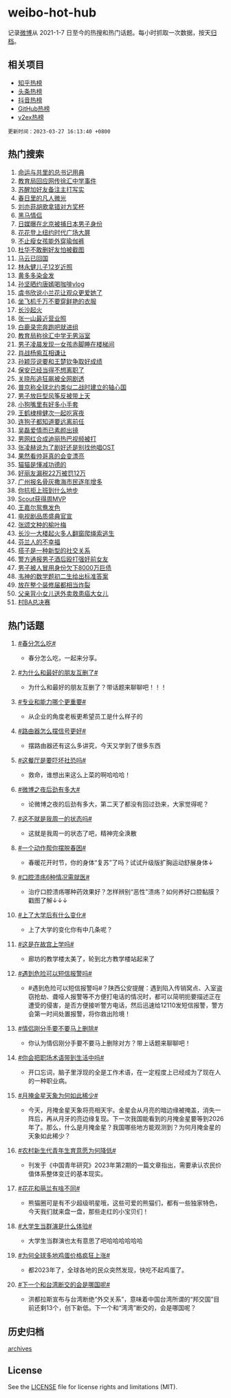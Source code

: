 # weibo-hot-hub

记录[微博](https://www.weibo.com)从 2021-1-7 日至今的热搜和热门话题。每小时抓取一次数据，按天[归档](archives)。

## 相关项目

- [知乎热榜](https://github.com/lonnyzhang423/zhihu-hot-hub)
- [头条热榜](https://github.com/lonnyzhang423/toutiao-hot-hub)
- [抖音热榜](https://github.com/lonnyzhang423/douyin-hot-hub)
- [GitHub热榜](https://github.com/lonnyzhang423/github-hot-hub)
- [v2ex热榜](https://github.com/lonnyzhang423/v2ex-hot-hub)


`更新时间：2023-03-27 16:13:40 +0800`

## 热门搜索

1. [命运与共里的总书记用典](https://m.weibo.cn/search?containerid=100103type%3D1%26t%3D10%26q%3D%23%E5%91%BD%E8%BF%90%E4%B8%8E%E5%85%B1%E9%87%8C%E7%9A%84%E6%80%BB%E4%B9%A6%E8%AE%B0%E7%94%A8%E5%85%B8%23&stream_entry_id=51&isnewpage=1&extparam=seat%3D1%26dgr%3D0%26c_type%3D51%26stream_entry_id%3D51%26cate%3D10103%26pos%3D0%26filter_type%3Drealtimehot%26display_time%3D1679904819%26pre_seqid%3D1679904819540913077141&luicode=10000011&lfid=106003type%253D25%2526t%253D3%2526disable_hot%253D1%2526filter_type%253Drealtimehot)
1. [教育局回应网传徐汇中学事件](https://m.weibo.cn/search?containerid=100103type%3D1%26t%3D10%26q%3D%23%E6%95%99%E8%82%B2%E5%B1%80%E5%9B%9E%E5%BA%94%E7%BD%91%E4%BC%A0%E5%BE%90%E6%B1%87%E4%B8%AD%E5%AD%A6%E4%BA%8B%E4%BB%B6%23&stream_entry_id=31&isnewpage=1&extparam=seat%3D1%26flag%3D1%26c_type%3D31%26dgr%3D0%26cate%3D5001%26q%3D%2523%25E6%2595%2599%25E8%2582%25B2%25E5%25B1%2580%25E5%259B%259E%25E5%25BA%2594%25E7%25BD%2591%25E4%25BC%25A0%25E5%25BE%2590%25E6%25B1%2587%25E4%25B8%25AD%25E5%25AD%25A6%25E4%25BA%258B%25E4%25BB%25B6%2523%26filter_type%3Drealtimehot%26realpos%3D1%26pos%3D0%26stream_entry_id%3D31%26band_rank%3D1%26lcate%3D5001%26display_time%3D1679904819%26pre_seqid%3D1679904819540913077141&luicode=10000011&lfid=106003type%253D25%2526t%253D3%2526disable_hot%253D1%2526filter_type%253Drealtimehot)
1. [苏醒加好友备注主打写实](https://m.weibo.cn/search?containerid=100103type%3D1%26t%3D10%26q%3D%23%E8%8B%8F%E9%86%92%E5%8A%A0%E5%A5%BD%E5%8F%8B%E5%A4%87%E6%B3%A8%E4%B8%BB%E6%89%93%E5%86%99%E5%AE%9E%23&stream_entry_id=31&isnewpage=1&extparam=seat%3D1%26flag%3D0%26c_type%3D31%26dgr%3D0%26cate%3D5001%26q%3D%2523%25E8%258B%258F%25E9%2586%2592%25E5%258A%25A0%25E5%25A5%25BD%25E5%258F%258B%25E5%25A4%2587%25E6%25B3%25A8%25E4%25B8%25BB%25E6%2589%2593%25E5%2586%2599%25E5%25AE%259E%2523%26filter_type%3Drealtimehot%26realpos%3D2%26pos%3D1%26stream_entry_id%3D31%26band_rank%3D2%26lcate%3D5001%26display_time%3D1679904819%26pre_seqid%3D1679904819540913077141&luicode=10000011&lfid=106003type%253D25%2526t%253D3%2526disable_hot%253D1%2526filter_type%253Drealtimehot)
1. [春日里的凡人微光](https://m.weibo.cn/search?containerid=100103type%3D1%26t%3D10%26q%3D%23%E6%98%A5%E6%97%A5%E9%87%8C%E7%9A%84%E5%87%A1%E4%BA%BA%E5%BE%AE%E5%85%89%23&stream_entry_id=31&isnewpage=1&extparam=seat%3D1%26flag%3D0%26c_type%3D31%26dgr%3D0%26cate%3D5001%26q%3D%2523%25E6%2598%25A5%25E6%2597%25A5%25E9%2587%258C%25E7%259A%2584%25E5%2587%25A1%25E4%25BA%25BA%25E5%25BE%25AE%25E5%2585%2589%2523%26filter_type%3Drealtimehot%26realpos%3D3%26pos%3D2%26stream_entry_id%3D31%26band_rank%3D3%26lcate%3D5001%26display_time%3D1679904819%26pre_seqid%3D1679904819540913077141&luicode=10000011&lfid=106003type%253D25%2526t%253D3%2526disable_hot%253D1%2526filter_type%253Drealtimehot)
1. [刘亦菲胡歌拿错对方奖杯](https://m.weibo.cn/search?containerid=100103type%3D1%26t%3D10%26q%3D%23%E5%88%98%E4%BA%A6%E8%8F%B2%E8%83%A1%E6%AD%8C%E6%8B%BF%E9%94%99%E5%AF%B9%E6%96%B9%E5%A5%96%E6%9D%AF%23&stream_entry_id=31&isnewpage=1&extparam=seat%3D1%26flag%3D2%26c_type%3D31%26dgr%3D0%26cate%3D5001%26q%3D%2523%25E5%2588%2598%25E4%25BA%25A6%25E8%258F%25B2%25E8%2583%25A1%25E6%25AD%258C%25E6%258B%25BF%25E9%2594%2599%25E5%25AF%25B9%25E6%2596%25B9%25E5%25A5%2596%25E6%259D%25AF%2523%26filter_type%3Drealtimehot%26realpos%3D4%26pos%3D3%26stream_entry_id%3D31%26band_rank%3D4%26lcate%3D5001%26display_time%3D1679904819%26pre_seqid%3D1679904819540913077141&luicode=10000011&lfid=106003type%253D25%2526t%253D3%2526disable_hot%253D1%2526filter_type%253Drealtimehot)
1. [黑马情侣](https://m.weibo.cn/search?containerid=100103type%3D1%26t%3D10%26q%3D%E9%BB%91%E9%A9%AC%E6%83%85%E4%BE%A3&stream_entry_id=31&isnewpage=1&extparam=seat%3D1%26flag%3D1%26c_type%3D31%26dgr%3D0%26cate%3D5001%26q%3D%25E9%25BB%2591%25E9%25A9%25AC%25E6%2583%2585%25E4%25BE%25A3%26filter_type%3Drealtimehot%26realpos%3D5%26pos%3D4%26stream_entry_id%3D31%26band_rank%3D5%26lcate%3D5001%26display_time%3D1679904819%26pre_seqid%3D1679904819540913077141&luicode=10000011&lfid=106003type%253D25%2526t%253D3%2526disable_hot%253D1%2526filter_type%253Drealtimehot)
1. [日媒曝在北京被捕日本男子身份](https://m.weibo.cn/search?containerid=100103type%3D1%26t%3D10%26q%3D%23%E6%97%A5%E5%AA%92%E6%9B%9D%E5%9C%A8%E5%8C%97%E4%BA%AC%E8%A2%AB%E6%8D%95%E6%97%A5%E6%9C%AC%E7%94%B7%E5%AD%90%E8%BA%AB%E4%BB%BD%23&stream_entry_id=31&isnewpage=1&extparam=seat%3D1%26flag%3D2%26c_type%3D31%26dgr%3D0%26cate%3D5001%26q%3D%2523%25E6%2597%25A5%25E5%25AA%2592%25E6%259B%259D%25E5%259C%25A8%25E5%258C%2597%25E4%25BA%25AC%25E8%25A2%25AB%25E6%258D%2595%25E6%2597%25A5%25E6%259C%25AC%25E7%2594%25B7%25E5%25AD%2590%25E8%25BA%25AB%25E4%25BB%25BD%2523%26filter_type%3Drealtimehot%26realpos%3D6%26pos%3D5%26stream_entry_id%3D31%26band_rank%3D6%26lcate%3D5001%26display_time%3D1679904819%26pre_seqid%3D1679904819540913077141&luicode=10000011&lfid=106003type%253D25%2526t%253D3%2526disable_hot%253D1%2526filter_type%253Drealtimehot)
1. [花花登上纽约时代广场大屏](https://m.weibo.cn/search?containerid=100103type%3D1%26t%3D10%26q%3D%23%E8%8A%B1%E8%8A%B1%E7%99%BB%E4%B8%8A%E7%BA%BD%E7%BA%A6%E6%97%B6%E4%BB%A3%E5%B9%BF%E5%9C%BA%E5%A4%A7%E5%B1%8F%23&stream_entry_id=31&isnewpage=1&extparam=seat%3D1%26flag%3D1%26c_type%3D31%26dgr%3D0%26cate%3D5001%26q%3D%2523%25E8%258A%25B1%25E8%258A%25B1%25E7%2599%25BB%25E4%25B8%258A%25E7%25BA%25BD%25E7%25BA%25A6%25E6%2597%25B6%25E4%25BB%25A3%25E5%25B9%25BF%25E5%259C%25BA%25E5%25A4%25A7%25E5%25B1%258F%2523%26filter_type%3Drealtimehot%26realpos%3D7%26pos%3D6%26stream_entry_id%3D31%26band_rank%3D7%26lcate%3D5001%26display_time%3D1679904819%26pre_seqid%3D1679904819540913077141&luicode=10000011&lfid=106003type%253D25%2526t%253D3%2526disable_hot%253D1%2526filter_type%253Drealtimehot)
1. [不止瘦女孩能外穿瑜伽裤](https://m.weibo.cn/search?containerid=100103type%3D1%26t%3D10%26q%3D%23%E4%B8%8D%E6%AD%A2%E7%98%A6%E5%A5%B3%E5%AD%A9%E8%83%BD%E5%A4%96%E7%A9%BF%E7%91%9C%E4%BC%BD%E8%A3%A4%23&stream_entry_id=31&isnewpage=1&extparam=seat%3D1%26flag%3D1%26c_type%3D31%26dgr%3D0%26cate%3D5001%26q%3D%2523%25E4%25B8%258D%25E6%25AD%25A2%25E7%2598%25A6%25E5%25A5%25B3%25E5%25AD%25A9%25E8%2583%25BD%25E5%25A4%2596%25E7%25A9%25BF%25E7%2591%259C%25E4%25BC%25BD%25E8%25A3%25A4%2523%26filter_type%3Drealtimehot%26realpos%3D8%26pos%3D7%26stream_entry_id%3D31%26band_rank%3D8%26lcate%3D5001%26display_time%3D1679904819%26pre_seqid%3D1679904819540913077141&luicode=10000011&lfid=106003type%253D25%2526t%253D3%2526disable_hot%253D1%2526filter_type%253Drealtimehot)
1. [杜华不敢删好友怕被截图](https://m.weibo.cn/search?containerid=100103type%3D1%26t%3D10%26q%3D%23%E6%9D%9C%E5%8D%8E%E4%B8%8D%E6%95%A2%E5%88%A0%E5%A5%BD%E5%8F%8B%E6%80%95%E8%A2%AB%E6%88%AA%E5%9B%BE%23&stream_entry_id=31&isnewpage=1&extparam=seat%3D1%26flag%3D0%26c_type%3D31%26dgr%3D0%26cate%3D5001%26q%3D%2523%25E6%259D%259C%25E5%258D%258E%25E4%25B8%258D%25E6%2595%25A2%25E5%2588%25A0%25E5%25A5%25BD%25E5%258F%258B%25E6%2580%2595%25E8%25A2%25AB%25E6%2588%25AA%25E5%259B%25BE%2523%26filter_type%3Drealtimehot%26realpos%3D9%26pos%3D8%26stream_entry_id%3D31%26band_rank%3D9%26lcate%3D5001%26display_time%3D1679904819%26pre_seqid%3D1679904819540913077141&luicode=10000011&lfid=106003type%253D25%2526t%253D3%2526disable_hot%253D1%2526filter_type%253Drealtimehot)
1. [马云已回国](https://m.weibo.cn/search?containerid=100103type%3D1%26t%3D10%26q%3D%23%E9%A9%AC%E4%BA%91%E5%B7%B2%E5%9B%9E%E5%9B%BD%23&stream_entry_id=31&isnewpage=1&extparam=seat%3D1%26flag%3D2%26c_type%3D31%26dgr%3D0%26cate%3D5001%26q%3D%2523%25E9%25A9%25AC%25E4%25BA%2591%25E5%25B7%25B2%25E5%259B%259E%25E5%259B%25BD%2523%26filter_type%3Drealtimehot%26realpos%3D10%26pos%3D9%26stream_entry_id%3D31%26band_rank%3D10%26lcate%3D5001%26display_time%3D1679904819%26pre_seqid%3D1679904819540913077141&luicode=10000011&lfid=106003type%253D25%2526t%253D3%2526disable_hot%253D1%2526filter_type%253Drealtimehot)
1. [林永健儿子12岁近照](https://m.weibo.cn/search?containerid=100103type%3D1%26t%3D10%26q%3D%23%E6%9E%97%E6%B0%B8%E5%81%A5%E5%84%BF%E5%AD%9012%E5%B2%81%E8%BF%91%E7%85%A7%23&stream_entry_id=31&isnewpage=1&extparam=seat%3D1%26flag%3D1%26c_type%3D31%26dgr%3D0%26cate%3D5001%26q%3D%2523%25E6%259E%2597%25E6%25B0%25B8%25E5%2581%25A5%25E5%2584%25BF%25E5%25AD%259012%25E5%25B2%2581%25E8%25BF%2591%25E7%2585%25A7%2523%26filter_type%3Drealtimehot%26realpos%3D11%26pos%3D10%26stream_entry_id%3D31%26band_rank%3D11%26lcate%3D5001%26display_time%3D1679904819%26pre_seqid%3D1679904819540913077141&luicode=10000011&lfid=106003type%253D25%2526t%253D3%2526disable_hot%253D1%2526filter_type%253Drealtimehot)
1. [黄多多染金发](https://m.weibo.cn/search?containerid=100103type%3D1%26t%3D10%26q%3D%23%E9%BB%84%E5%A4%9A%E5%A4%9A%E6%9F%93%E9%87%91%E5%8F%91%23&stream_entry_id=31&isnewpage=1&extparam=seat%3D1%26flag%3D2%26c_type%3D31%26dgr%3D0%26cate%3D5001%26q%3D%2523%25E9%25BB%2584%25E5%25A4%259A%25E5%25A4%259A%25E6%259F%2593%25E9%2587%2591%25E5%258F%2591%2523%26filter_type%3Drealtimehot%26realpos%3D12%26pos%3D11%26stream_entry_id%3D31%26band_rank%3D12%26lcate%3D5001%26display_time%3D1679904819%26pre_seqid%3D1679904819540913077141&luicode=10000011&lfid=106003type%253D25%2526t%253D3%2526disable_hot%253D1%2526filter_type%253Drealtimehot)
1. [孙坚晒约唐嫣喝咖啡vlog](https://m.weibo.cn/search?containerid=100103type%3D1%26t%3D10%26q%3D%23%E5%AD%99%E5%9D%9A%E6%99%92%E7%BA%A6%E5%94%90%E5%AB%A3%E5%96%9D%E5%92%96%E5%95%A1vlog%23&stream_entry_id=31&isnewpage=1&extparam=seat%3D1%26flag%3D1%26c_type%3D31%26dgr%3D0%26cate%3D5001%26q%3D%2523%25E5%25AD%2599%25E5%259D%259A%25E6%2599%2592%25E7%25BA%25A6%25E5%2594%2590%25E5%25AB%25A3%25E5%2596%259D%25E5%2592%2596%25E5%2595%25A1vlog%2523%26filter_type%3Drealtimehot%26realpos%3D13%26pos%3D12%26stream_entry_id%3D31%26band_rank%3D13%26lcate%3D5001%26display_time%3D1679904819%26pre_seqid%3D1679904819540913077141&luicode=10000011&lfid=106003type%253D25%2526t%253D3%2526disable_hot%253D1%2526filter_type%253Drealtimehot)
1. [虞书欣说小兰花让观众更爱她了](https://m.weibo.cn/search?containerid=100103type%3D1%26t%3D10%26q%3D%23%E8%99%9E%E4%B9%A6%E6%AC%A3%E8%AF%B4%E5%B0%8F%E5%85%B0%E8%8A%B1%E8%AE%A9%E8%A7%82%E4%BC%97%E6%9B%B4%E7%88%B1%E5%A5%B9%E4%BA%86%23&stream_entry_id=31&isnewpage=1&extparam=seat%3D1%26flag%3D1%26c_type%3D31%26dgr%3D0%26cate%3D5001%26q%3D%2523%25E8%2599%259E%25E4%25B9%25A6%25E6%25AC%25A3%25E8%25AF%25B4%25E5%25B0%258F%25E5%2585%25B0%25E8%258A%25B1%25E8%25AE%25A9%25E8%25A7%2582%25E4%25BC%2597%25E6%259B%25B4%25E7%2588%25B1%25E5%25A5%25B9%25E4%25BA%2586%2523%26filter_type%3Drealtimehot%26realpos%3D14%26pos%3D13%26stream_entry_id%3D31%26band_rank%3D14%26lcate%3D5001%26display_time%3D1679904819%26pre_seqid%3D1679904819540913077141&luicode=10000011&lfid=106003type%253D25%2526t%253D3%2526disable_hot%253D1%2526filter_type%253Drealtimehot)
1. [坐飞机千万不要穿鲜艳的衣服](https://m.weibo.cn/search?containerid=100103type%3D1%26t%3D10%26q%3D%23%E5%9D%90%E9%A3%9E%E6%9C%BA%E5%8D%83%E4%B8%87%E4%B8%8D%E8%A6%81%E7%A9%BF%E9%B2%9C%E8%89%B3%E7%9A%84%E8%A1%A3%E6%9C%8D%23&stream_entry_id=31&isnewpage=1&extparam=seat%3D1%26flag%3D2%26c_type%3D31%26dgr%3D0%26cate%3D5001%26q%3D%2523%25E5%259D%2590%25E9%25A3%259E%25E6%259C%25BA%25E5%258D%2583%25E4%25B8%2587%25E4%25B8%258D%25E8%25A6%2581%25E7%25A9%25BF%25E9%25B2%259C%25E8%2589%25B3%25E7%259A%2584%25E8%25A1%25A3%25E6%259C%258D%2523%26filter_type%3Drealtimehot%26realpos%3D15%26pos%3D14%26stream_entry_id%3D31%26band_rank%3D15%26lcate%3D5001%26display_time%3D1679904819%26pre_seqid%3D1679904819540913077141&luicode=10000011&lfid=106003type%253D25%2526t%253D3%2526disable_hot%253D1%2526filter_type%253Drealtimehot)
1. [长沙起火](https://m.weibo.cn/search?containerid=100103type%3D1%26t%3D10%26q%3D%E9%95%BF%E6%B2%99%E8%B5%B7%E7%81%AB&stream_entry_id=31&isnewpage=1&extparam=seat%3D1%26flag%3D1%26c_type%3D31%26dgr%3D0%26cate%3D5001%26q%3D%25E9%2595%25BF%25E6%25B2%2599%25E8%25B5%25B7%25E7%2581%25AB%26filter_type%3Drealtimehot%26realpos%3D16%26pos%3D15%26stream_entry_id%3D31%26band_rank%3D16%26lcate%3D5001%26display_time%3D1679904819%26pre_seqid%3D1679904819540913077141&luicode=10000011&lfid=106003type%253D25%2526t%253D3%2526disable_hot%253D1%2526filter_type%253Drealtimehot)
1. [张一山最近营业照](https://m.weibo.cn/search?containerid=100103type%3D1%26t%3D10%26q%3D%23%E5%BC%A0%E4%B8%80%E5%B1%B1%E6%9C%80%E8%BF%91%E8%90%A5%E4%B8%9A%E7%85%A7%23&stream_entry_id=31&isnewpage=1&extparam=seat%3D1%26flag%3D1%26c_type%3D31%26dgr%3D0%26cate%3D5001%26q%3D%2523%25E5%25BC%25A0%25E4%25B8%2580%25E5%25B1%25B1%25E6%259C%2580%25E8%25BF%2591%25E8%2590%25A5%25E4%25B8%259A%25E7%2585%25A7%2523%26filter_type%3Drealtimehot%26realpos%3D17%26pos%3D16%26stream_entry_id%3D31%26band_rank%3D17%26lcate%3D5001%26display_time%3D1679904819%26pre_seqid%3D1679904819540913077141&luicode=10000011&lfid=106003type%253D25%2526t%253D3%2526disable_hot%253D1%2526filter_type%253Drealtimehot)
1. [白鹿录完奔跑吧就进组](https://m.weibo.cn/search?containerid=100103type%3D1%26t%3D10%26q%3D%23%E7%99%BD%E9%B9%BF%E5%BD%95%E5%AE%8C%E5%A5%94%E8%B7%91%E5%90%A7%E5%B0%B1%E8%BF%9B%E7%BB%84%23&stream_entry_id=31&isnewpage=1&extparam=seat%3D1%26flag%3D1%26c_type%3D31%26dgr%3D0%26cate%3D5001%26q%3D%2523%25E7%2599%25BD%25E9%25B9%25BF%25E5%25BD%2595%25E5%25AE%258C%25E5%25A5%2594%25E8%25B7%2591%25E5%2590%25A7%25E5%25B0%25B1%25E8%25BF%259B%25E7%25BB%2584%2523%26filter_type%3Drealtimehot%26realpos%3D18%26pos%3D17%26stream_entry_id%3D31%26band_rank%3D18%26lcate%3D5001%26display_time%3D1679904819%26pre_seqid%3D1679904819540913077141&luicode=10000011&lfid=106003type%253D25%2526t%253D3%2526disable_hot%253D1%2526filter_type%253Drealtimehot)
1. [教育局称徐汇中学无男浴室](https://m.weibo.cn/search?containerid=100103type%3D1%26t%3D10%26q%3D%23%E6%95%99%E8%82%B2%E5%B1%80%E7%A7%B0%E5%BE%90%E6%B1%87%E4%B8%AD%E5%AD%A6%E6%97%A0%E7%94%B7%E6%B5%B4%E5%AE%A4%23&stream_entry_id=31&isnewpage=1&extparam=seat%3D1%26flag%3D1%26c_type%3D31%26dgr%3D0%26cate%3D5001%26q%3D%2523%25E6%2595%2599%25E8%2582%25B2%25E5%25B1%2580%25E7%25A7%25B0%25E5%25BE%2590%25E6%25B1%2587%25E4%25B8%25AD%25E5%25AD%25A6%25E6%2597%25A0%25E7%2594%25B7%25E6%25B5%25B4%25E5%25AE%25A4%2523%26filter_type%3Drealtimehot%26realpos%3D19%26pos%3D18%26stream_entry_id%3D31%26band_rank%3D19%26lcate%3D5001%26display_time%3D1679904819%26pre_seqid%3D1679904819540913077141&luicode=10000011&lfid=106003type%253D25%2526t%253D3%2526disable_hot%253D1%2526filter_type%253Drealtimehot)
1. [男子凌晨发现一女孩赤脚睡在楼梯间](https://m.weibo.cn/search?containerid=100103type%3D1%26t%3D10%26q%3D%23%E7%94%B7%E5%AD%90%E5%87%8C%E6%99%A8%E5%8F%91%E7%8E%B0%E4%B8%80%E5%A5%B3%E5%AD%A9%E8%B5%A4%E8%84%9A%E7%9D%A1%E5%9C%A8%E6%A5%BC%E6%A2%AF%E9%97%B4%23&stream_entry_id=31&isnewpage=1&extparam=seat%3D1%26flag%3D0%26c_type%3D31%26dgr%3D0%26cate%3D5001%26q%3D%2523%25E7%2594%25B7%25E5%25AD%2590%25E5%2587%258C%25E6%2599%25A8%25E5%258F%2591%25E7%258E%25B0%25E4%25B8%2580%25E5%25A5%25B3%25E5%25AD%25A9%25E8%25B5%25A4%25E8%2584%259A%25E7%259D%25A1%25E5%259C%25A8%25E6%25A5%25BC%25E6%25A2%25AF%25E9%2597%25B4%2523%26filter_type%3Drealtimehot%26realpos%3D20%26pos%3D19%26stream_entry_id%3D31%26band_rank%3D20%26lcate%3D5001%26display_time%3D1679904819%26pre_seqid%3D1679904819540913077141&luicode=10000011&lfid=106003type%253D25%2526t%253D3%2526disable_hot%253D1%2526filter_type%253Drealtimehot)
1. [肖战杨紫互相谦让](https://m.weibo.cn/search?containerid=100103type%3D1%26t%3D10%26q%3D%23%E8%82%96%E6%88%98%E6%9D%A8%E7%B4%AB%E4%BA%92%E7%9B%B8%E8%B0%A6%E8%AE%A9%23&stream_entry_id=31&isnewpage=1&extparam=seat%3D1%26flag%3D1%26c_type%3D31%26dgr%3D0%26cate%3D5001%26q%3D%2523%25E8%2582%2596%25E6%2588%2598%25E6%259D%25A8%25E7%25B4%25AB%25E4%25BA%2592%25E7%259B%25B8%25E8%25B0%25A6%25E8%25AE%25A9%2523%26filter_type%3Drealtimehot%26realpos%3D21%26pos%3D20%26stream_entry_id%3D31%26band_rank%3D21%26lcate%3D5001%26display_time%3D1679904819%26pre_seqid%3D1679904819540913077141&luicode=10000011&lfid=106003type%253D25%2526t%253D3%2526disable_hot%253D1%2526filter_type%253Drealtimehot)
1. [孙颖莎说要和王楚钦争取好成绩](https://m.weibo.cn/search?containerid=100103type%3D1%26t%3D10%26q%3D%23%E5%AD%99%E9%A2%96%E8%8E%8E%E8%AF%B4%E8%A6%81%E5%92%8C%E7%8E%8B%E6%A5%9A%E9%92%A6%E4%BA%89%E5%8F%96%E5%A5%BD%E6%88%90%E7%BB%A9%23&stream_entry_id=31&isnewpage=1&extparam=seat%3D1%26flag%3D1%26c_type%3D31%26dgr%3D0%26cate%3D5001%26q%3D%2523%25E5%25AD%2599%25E9%25A2%2596%25E8%258E%258E%25E8%25AF%25B4%25E8%25A6%2581%25E5%2592%258C%25E7%258E%258B%25E6%25A5%259A%25E9%2592%25A6%25E4%25BA%2589%25E5%258F%2596%25E5%25A5%25BD%25E6%2588%2590%25E7%25BB%25A9%2523%26filter_type%3Drealtimehot%26realpos%3D22%26pos%3D21%26stream_entry_id%3D31%26band_rank%3D22%26lcate%3D5001%26display_time%3D1679904819%26pre_seqid%3D1679904819540913077141&luicode=10000011&lfid=106003type%253D25%2526t%253D3%2526disable_hot%253D1%2526filter_type%253Drealtimehot)
1. [保安已经当得不想离职了](https://m.weibo.cn/search?containerid=100103type%3D1%26t%3D10%26q%3D%23%E4%BF%9D%E5%AE%89%E5%B7%B2%E7%BB%8F%E5%BD%93%E5%BE%97%E4%B8%8D%E6%83%B3%E7%A6%BB%E8%81%8C%E4%BA%86%23&stream_entry_id=31&isnewpage=1&extparam=seat%3D1%26flag%3D0%26c_type%3D31%26dgr%3D0%26cate%3D5001%26q%3D%2523%25E4%25BF%259D%25E5%25AE%2589%25E5%25B7%25B2%25E7%25BB%258F%25E5%25BD%2593%25E5%25BE%2597%25E4%25B8%258D%25E6%2583%25B3%25E7%25A6%25BB%25E8%2581%258C%25E4%25BA%2586%2523%26filter_type%3Drealtimehot%26realpos%3D23%26pos%3D22%26stream_entry_id%3D31%26band_rank%3D23%26lcate%3D5001%26display_time%3D1679904819%26pre_seqid%3D1679904819540913077141&luicode=10000011&lfid=106003type%253D25%2526t%253D3%2526disable_hot%253D1%2526filter_type%253Drealtimehot)
1. [关晓彤追狂飙被全网剧透](https://m.weibo.cn/search?containerid=100103type%3D1%26t%3D10%26q%3D%23%E5%85%B3%E6%99%93%E5%BD%A4%E8%BF%BD%E7%8B%82%E9%A3%99%E8%A2%AB%E5%85%A8%E7%BD%91%E5%89%A7%E9%80%8F%23&stream_entry_id=31&isnewpage=1&extparam=seat%3D1%26flag%3D0%26c_type%3D31%26dgr%3D0%26cate%3D5001%26q%3D%2523%25E5%2585%25B3%25E6%2599%2593%25E5%25BD%25A4%25E8%25BF%25BD%25E7%258B%2582%25E9%25A3%2599%25E8%25A2%25AB%25E5%2585%25A8%25E7%25BD%2591%25E5%2589%25A7%25E9%2580%258F%2523%26filter_type%3Drealtimehot%26realpos%3D24%26pos%3D23%26stream_entry_id%3D31%26band_rank%3D24%26lcate%3D5001%26display_time%3D1679904819%26pre_seqid%3D1679904819540913077141&luicode=10000011&lfid=106003type%253D25%2526t%253D3%2526disable_hot%253D1%2526filter_type%253Drealtimehot)
1. [普京称全球北约类似二战时建立的轴心国](https://m.weibo.cn/search?containerid=100103type%3D1%26t%3D10%26q%3D%23%E6%99%AE%E4%BA%AC%E7%A7%B0%E5%85%A8%E7%90%83%E5%8C%97%E7%BA%A6%E7%B1%BB%E4%BC%BC%E4%BA%8C%E6%88%98%E6%97%B6%E5%BB%BA%E7%AB%8B%E7%9A%84%E8%BD%B4%E5%BF%83%E5%9B%BD%23&stream_entry_id=31&isnewpage=1&extparam=seat%3D1%26flag%3D0%26c_type%3D31%26dgr%3D0%26cate%3D5001%26q%3D%2523%25E6%2599%25AE%25E4%25BA%25AC%25E7%25A7%25B0%25E5%2585%25A8%25E7%2590%2583%25E5%258C%2597%25E7%25BA%25A6%25E7%25B1%25BB%25E4%25BC%25BC%25E4%25BA%258C%25E6%2588%2598%25E6%2597%25B6%25E5%25BB%25BA%25E7%25AB%258B%25E7%259A%2584%25E8%25BD%25B4%25E5%25BF%2583%25E5%259B%25BD%2523%26filter_type%3Drealtimehot%26realpos%3D25%26pos%3D24%26stream_entry_id%3D31%26band_rank%3D25%26lcate%3D5001%26display_time%3D1679904819%26pre_seqid%3D1679904819540913077141&luicode=10000011&lfid=106003type%253D25%2526t%253D3%2526disable_hot%253D1%2526filter_type%253Drealtimehot)
1. [男子放巨型风筝反被带上天](https://m.weibo.cn/search?containerid=100103type%3D1%26t%3D10%26q%3D%23%E7%94%B7%E5%AD%90%E6%94%BE%E5%B7%A8%E5%9E%8B%E9%A3%8E%E7%AD%9D%E5%8F%8D%E8%A2%AB%E5%B8%A6%E4%B8%8A%E5%A4%A9%23&stream_entry_id=31&isnewpage=1&extparam=seat%3D1%26flag%3D0%26c_type%3D31%26dgr%3D0%26cate%3D5001%26q%3D%2523%25E7%2594%25B7%25E5%25AD%2590%25E6%2594%25BE%25E5%25B7%25A8%25E5%259E%258B%25E9%25A3%258E%25E7%25AD%259D%25E5%258F%258D%25E8%25A2%25AB%25E5%25B8%25A6%25E4%25B8%258A%25E5%25A4%25A9%2523%26filter_type%3Drealtimehot%26realpos%3D26%26pos%3D25%26stream_entry_id%3D31%26band_rank%3D26%26lcate%3D5001%26display_time%3D1679904819%26pre_seqid%3D1679904819540913077141&luicode=10000011&lfid=106003type%253D25%2526t%253D3%2526disable_hot%253D1%2526filter_type%253Drealtimehot)
1. [小狗嘴里有好多小手套](https://m.weibo.cn/search?containerid=100103type%3D1%26t%3D10%26q%3D%23%E5%B0%8F%E7%8B%97%E5%98%B4%E9%87%8C%E6%9C%89%E5%A5%BD%E5%A4%9A%E5%B0%8F%E6%89%8B%E5%A5%97%23&stream_entry_id=31&isnewpage=1&extparam=seat%3D1%26flag%3D0%26c_type%3D31%26dgr%3D0%26cate%3D5001%26q%3D%2523%25E5%25B0%258F%25E7%258B%2597%25E5%2598%25B4%25E9%2587%258C%25E6%259C%2589%25E5%25A5%25BD%25E5%25A4%259A%25E5%25B0%258F%25E6%2589%258B%25E5%25A5%2597%2523%26filter_type%3Drealtimehot%26realpos%3D27%26pos%3D26%26stream_entry_id%3D31%26band_rank%3D27%26lcate%3D5001%26display_time%3D1679904819%26pre_seqid%3D1679904819540913077141&luicode=10000011&lfid=106003type%253D25%2526t%253D3%2526disable_hot%253D1%2526filter_type%253Drealtimehot)
1. [王鹤棣檀健次一起吃宵夜](https://m.weibo.cn/search?containerid=100103type%3D1%26t%3D10%26q%3D%23%E7%8E%8B%E9%B9%A4%E6%A3%A3%E6%AA%80%E5%81%A5%E6%AC%A1%E4%B8%80%E8%B5%B7%E5%90%83%E5%AE%B5%E5%A4%9C%23&stream_entry_id=31&isnewpage=1&extparam=seat%3D1%26flag%3D1%26c_type%3D31%26dgr%3D0%26cate%3D5001%26q%3D%2523%25E7%258E%258B%25E9%25B9%25A4%25E6%25A3%25A3%25E6%25AA%2580%25E5%2581%25A5%25E6%25AC%25A1%25E4%25B8%2580%25E8%25B5%25B7%25E5%2590%2583%25E5%25AE%25B5%25E5%25A4%259C%2523%26filter_type%3Drealtimehot%26realpos%3D28%26pos%3D27%26stream_entry_id%3D31%26band_rank%3D28%26lcate%3D5001%26display_time%3D1679904819%26pre_seqid%3D1679904819540913077141&luicode=10000011&lfid=106003type%253D25%2526t%253D3%2526disable_hot%253D1%2526filter_type%253Drealtimehot)
1. [连狗子都知道要远离前任](https://m.weibo.cn/search?containerid=100103type%3D1%26t%3D10%26q%3D%23%E8%BF%9E%E7%8B%97%E5%AD%90%E9%83%BD%E7%9F%A5%E9%81%93%E8%A6%81%E8%BF%9C%E7%A6%BB%E5%89%8D%E4%BB%BB%23&stream_entry_id=31&isnewpage=1&extparam=seat%3D1%26flag%3D1%26c_type%3D31%26dgr%3D0%26cate%3D5001%26q%3D%2523%25E8%25BF%259E%25E7%258B%2597%25E5%25AD%2590%25E9%2583%25BD%25E7%259F%25A5%25E9%2581%2593%25E8%25A6%2581%25E8%25BF%259C%25E7%25A6%25BB%25E5%2589%258D%25E4%25BB%25BB%2523%26filter_type%3Drealtimehot%26realpos%3D29%26pos%3D28%26stream_entry_id%3D31%26band_rank%3D29%26lcate%3D5001%26display_time%3D1679904819%26pre_seqid%3D1679904819540913077141&luicode=10000011&lfid=106003type%253D25%2526t%253D3%2526disable_hot%253D1%2526filter_type%253Drealtimehot)
1. [吴磊爱情而已素颜出镜](https://m.weibo.cn/search?containerid=100103type%3D1%26t%3D10%26q%3D%23%E5%90%B4%E7%A3%8A%E7%88%B1%E6%83%85%E8%80%8C%E5%B7%B2%E7%B4%A0%E9%A2%9C%E5%87%BA%E9%95%9C%23&stream_entry_id=31&isnewpage=1&extparam=seat%3D1%26flag%3D0%26c_type%3D31%26dgr%3D0%26cate%3D5001%26q%3D%2523%25E5%2590%25B4%25E7%25A3%258A%25E7%2588%25B1%25E6%2583%2585%25E8%2580%258C%25E5%25B7%25B2%25E7%25B4%25A0%25E9%25A2%259C%25E5%2587%25BA%25E9%2595%259C%2523%26filter_type%3Drealtimehot%26realpos%3D30%26pos%3D29%26stream_entry_id%3D31%26band_rank%3D30%26lcate%3D5001%26display_time%3D1679904819%26pre_seqid%3D1679904819540913077141&luicode=10000011&lfid=106003type%253D25%2526t%253D3%2526disable_hot%253D1%2526filter_type%253Drealtimehot)
1. [男网红合成迪丽热巴视频被打](https://m.weibo.cn/search?containerid=100103type%3D1%26t%3D10%26q%3D%23%E7%94%B7%E7%BD%91%E7%BA%A2%E5%90%88%E6%88%90%E8%BF%AA%E4%B8%BD%E7%83%AD%E5%B7%B4%E8%A7%86%E9%A2%91%E8%A2%AB%E6%89%93%23&stream_entry_id=31&isnewpage=1&extparam=seat%3D1%26flag%3D0%26c_type%3D31%26dgr%3D0%26cate%3D5001%26q%3D%2523%25E7%2594%25B7%25E7%25BD%2591%25E7%25BA%25A2%25E5%2590%2588%25E6%2588%2590%25E8%25BF%25AA%25E4%25B8%25BD%25E7%2583%25AD%25E5%25B7%25B4%25E8%25A7%2586%25E9%25A2%2591%25E8%25A2%25AB%25E6%2589%2593%2523%26filter_type%3Drealtimehot%26realpos%3D31%26pos%3D30%26stream_entry_id%3D31%26band_rank%3D31%26lcate%3D5001%26display_time%3D1679904819%26pre_seqid%3D1679904819540913077141&luicode=10000011&lfid=106003type%253D25%2526t%253D3%2526disable_hot%253D1%2526filter_type%253Drealtimehot)
1. [张凌赫说为了剧好还是别找他唱OST](https://m.weibo.cn/search?containerid=100103type%3D1%26t%3D10%26q%3D%23%E5%BC%A0%E5%87%8C%E8%B5%AB%E8%AF%B4%E4%B8%BA%E4%BA%86%E5%89%A7%E5%A5%BD%E8%BF%98%E6%98%AF%E5%88%AB%E6%89%BE%E4%BB%96%E5%94%B1OST%23&stream_entry_id=31&isnewpage=1&extparam=seat%3D1%26flag%3D1%26c_type%3D31%26dgr%3D0%26cate%3D5001%26q%3D%2523%25E5%25BC%25A0%25E5%2587%258C%25E8%25B5%25AB%25E8%25AF%25B4%25E4%25B8%25BA%25E4%25BA%2586%25E5%2589%25A7%25E5%25A5%25BD%25E8%25BF%2598%25E6%2598%25AF%25E5%2588%25AB%25E6%2589%25BE%25E4%25BB%2596%25E5%2594%25B1OST%2523%26filter_type%3Drealtimehot%26realpos%3D32%26pos%3D31%26stream_entry_id%3D31%26band_rank%3D32%26lcate%3D5001%26display_time%3D1679904819%26pre_seqid%3D1679904819540913077141&luicode=10000011&lfid=106003type%253D25%2526t%253D3%2526disable_hot%253D1%2526filter_type%253Drealtimehot)
1. [果然看帅哥真的会变漂亮](https://m.weibo.cn/search?containerid=100103type%3D1%26t%3D10%26q%3D%23%E6%9E%9C%E7%84%B6%E7%9C%8B%E5%B8%85%E5%93%A5%E7%9C%9F%E7%9A%84%E4%BC%9A%E5%8F%98%E6%BC%82%E4%BA%AE%23&stream_entry_id=31&isnewpage=1&extparam=seat%3D1%26flag%3D0%26c_type%3D31%26dgr%3D0%26cate%3D5001%26q%3D%2523%25E6%259E%259C%25E7%2584%25B6%25E7%259C%258B%25E5%25B8%2585%25E5%2593%25A5%25E7%259C%259F%25E7%259A%2584%25E4%25BC%259A%25E5%258F%2598%25E6%25BC%2582%25E4%25BA%25AE%2523%26filter_type%3Drealtimehot%26realpos%3D33%26pos%3D32%26stream_entry_id%3D31%26band_rank%3D33%26lcate%3D5001%26display_time%3D1679904819%26pre_seqid%3D1679904819540913077141&luicode=10000011&lfid=106003type%253D25%2526t%253D3%2526disable_hot%253D1%2526filter_type%253Drealtimehot)
1. [猫猫是懂减功德的](https://m.weibo.cn/search?containerid=100103type%3D1%26t%3D10%26q%3D%23%E7%8C%AB%E7%8C%AB%E6%98%AF%E6%87%82%E5%87%8F%E5%8A%9F%E5%BE%B7%E7%9A%84%23&stream_entry_id=31&isnewpage=1&extparam=seat%3D1%26flag%3D0%26c_type%3D31%26dgr%3D0%26cate%3D5001%26q%3D%2523%25E7%258C%25AB%25E7%258C%25AB%25E6%2598%25AF%25E6%2587%2582%25E5%2587%258F%25E5%258A%259F%25E5%25BE%25B7%25E7%259A%2584%2523%26filter_type%3Drealtimehot%26realpos%3D34%26pos%3D33%26stream_entry_id%3D31%26band_rank%3D34%26lcate%3D5001%26display_time%3D1679904819%26pre_seqid%3D1679904819540913077141&luicode=10000011&lfid=106003type%253D25%2526t%253D3%2526disable_hot%253D1%2526filter_type%253Drealtimehot)
1. [好丽友漏税22万被罚12万](https://m.weibo.cn/search?containerid=100103type%3D1%26t%3D10%26q%3D%23%E5%A5%BD%E4%B8%BD%E5%8F%8B%E6%BC%8F%E7%A8%8E22%E4%B8%87%E8%A2%AB%E7%BD%9A12%E4%B8%87%23&stream_entry_id=31&isnewpage=1&extparam=seat%3D1%26flag%3D0%26c_type%3D31%26dgr%3D0%26cate%3D5001%26q%3D%2523%25E5%25A5%25BD%25E4%25B8%25BD%25E5%258F%258B%25E6%25BC%258F%25E7%25A8%258E22%25E4%25B8%2587%25E8%25A2%25AB%25E7%25BD%259A12%25E4%25B8%2587%2523%26filter_type%3Drealtimehot%26realpos%3D35%26pos%3D34%26stream_entry_id%3D31%26band_rank%3D35%26lcate%3D5001%26display_time%3D1679904819%26pre_seqid%3D1679904819540913077141&luicode=10000011&lfid=106003type%253D25%2526t%253D3%2526disable_hot%253D1%2526filter_type%253Drealtimehot)
1. [广州报名骨灰撒海市民逐年增多](https://m.weibo.cn/search?containerid=100103type%3D1%26t%3D10%26q%3D%23%E5%B9%BF%E5%B7%9E%E6%8A%A5%E5%90%8D%E9%AA%A8%E7%81%B0%E6%92%92%E6%B5%B7%E5%B8%82%E6%B0%91%E9%80%90%E5%B9%B4%E5%A2%9E%E5%A4%9A%23&stream_entry_id=31&isnewpage=1&extparam=seat%3D1%26flag%3D0%26c_type%3D31%26dgr%3D0%26cate%3D5001%26q%3D%2523%25E5%25B9%25BF%25E5%25B7%259E%25E6%258A%25A5%25E5%2590%258D%25E9%25AA%25A8%25E7%2581%25B0%25E6%2592%2592%25E6%25B5%25B7%25E5%25B8%2582%25E6%25B0%2591%25E9%2580%2590%25E5%25B9%25B4%25E5%25A2%259E%25E5%25A4%259A%2523%26filter_type%3Drealtimehot%26realpos%3D36%26pos%3D35%26stream_entry_id%3D31%26band_rank%3D36%26lcate%3D5001%26display_time%3D1679904819%26pre_seqid%3D1679904819540913077141&luicode=10000011&lfid=106003type%253D25%2526t%253D3%2526disable_hot%253D1%2526filter_type%253Drealtimehot)
1. [你抗拒上班到什么地步](https://m.weibo.cn/search?containerid=100103type%3D1%26t%3D10%26q%3D%23%E4%BD%A0%E6%8A%97%E6%8B%92%E4%B8%8A%E7%8F%AD%E5%88%B0%E4%BB%80%E4%B9%88%E5%9C%B0%E6%AD%A5%23&stream_entry_id=31&isnewpage=1&extparam=seat%3D1%26flag%3D0%26c_type%3D31%26dgr%3D0%26cate%3D5001%26q%3D%2523%25E4%25BD%25A0%25E6%258A%2597%25E6%258B%2592%25E4%25B8%258A%25E7%258F%25AD%25E5%2588%25B0%25E4%25BB%2580%25E4%25B9%2588%25E5%259C%25B0%25E6%25AD%25A5%2523%26filter_type%3Drealtimehot%26realpos%3D37%26pos%3D36%26stream_entry_id%3D31%26band_rank%3D37%26lcate%3D5001%26display_time%3D1679904819%26pre_seqid%3D1679904819540913077141&luicode=10000011&lfid=106003type%253D25%2526t%253D3%2526disable_hot%253D1%2526filter_type%253Drealtimehot)
1. [Scout获得周MVP](https://m.weibo.cn/search?containerid=100103type%3D1%26t%3D10%26q%3D%23Scout%E8%8E%B7%E5%BE%97%E5%91%A8MVP%23&stream_entry_id=31&isnewpage=1&extparam=seat%3D1%26flag%3D1%26c_type%3D31%26dgr%3D0%26cate%3D5001%26q%3D%2523Scout%25E8%258E%25B7%25E5%25BE%2597%25E5%2591%25A8MVP%2523%26filter_type%3Drealtimehot%26realpos%3D38%26pos%3D37%26stream_entry_id%3D31%26band_rank%3D38%26lcate%3D5001%26display_time%3D1679904819%26pre_seqid%3D1679904819540913077141&luicode=10000011&lfid=106003type%253D25%2526t%253D3%2526disable_hot%253D1%2526filter_type%253Drealtimehot)
1. [王嘉尔鸳鸯发色](https://m.weibo.cn/search?containerid=100103type%3D1%26t%3D10%26q%3D%23%E7%8E%8B%E5%98%89%E5%B0%94%E9%B8%B3%E9%B8%AF%E5%8F%91%E8%89%B2%23&stream_entry_id=31&isnewpage=1&extparam=seat%3D1%26flag%3D0%26c_type%3D31%26dgr%3D0%26cate%3D5001%26q%3D%2523%25E7%258E%258B%25E5%2598%2589%25E5%25B0%2594%25E9%25B8%25B3%25E9%25B8%25AF%25E5%258F%2591%25E8%2589%25B2%2523%26filter_type%3Drealtimehot%26realpos%3D39%26pos%3D38%26stream_entry_id%3D31%26band_rank%3D39%26lcate%3D5001%26display_time%3D1679904819%26pre_seqid%3D1679904819540913077141&luicode=10000011&lfid=106003type%253D25%2526t%253D3%2526disable_hot%253D1%2526filter_type%253Drealtimehot)
1. [电视剧品质盛典官宣](https://m.weibo.cn/search?containerid=100103type%3D1%26t%3D10%26q%3D%23%E7%94%B5%E8%A7%86%E5%89%A7%E5%93%81%E8%B4%A8%E7%9B%9B%E5%85%B8%E5%AE%98%E5%AE%A3%23&stream_entry_id=31&isnewpage=1&extparam=seat%3D1%26flag%3D0%26c_type%3D31%26dgr%3D0%26cate%3D5001%26q%3D%2523%25E7%2594%25B5%25E8%25A7%2586%25E5%2589%25A7%25E5%2593%2581%25E8%25B4%25A8%25E7%259B%259B%25E5%2585%25B8%25E5%25AE%2598%25E5%25AE%25A3%2523%26filter_type%3Drealtimehot%26realpos%3D40%26pos%3D39%26stream_entry_id%3D31%26band_rank%3D40%26lcate%3D5001%26display_time%3D1679904819%26pre_seqid%3D1679904819540913077141&luicode=10000011&lfid=106003type%253D25%2526t%253D3%2526disable_hot%253D1%2526filter_type%253Drealtimehot)
1. [张颂文种的榆叶梅](https://m.weibo.cn/search?containerid=100103type%3D1%26t%3D10%26q%3D%23%E5%BC%A0%E9%A2%82%E6%96%87%E7%A7%8D%E7%9A%84%E6%A6%86%E5%8F%B6%E6%A2%85%23&stream_entry_id=31&isnewpage=1&extparam=seat%3D1%26flag%3D1%26c_type%3D31%26dgr%3D0%26cate%3D5001%26q%3D%2523%25E5%25BC%25A0%25E9%25A2%2582%25E6%2596%2587%25E7%25A7%258D%25E7%259A%2584%25E6%25A6%2586%25E5%258F%25B6%25E6%25A2%2585%2523%26filter_type%3Drealtimehot%26realpos%3D41%26pos%3D40%26stream_entry_id%3D31%26band_rank%3D41%26lcate%3D5001%26display_time%3D1679904819%26pre_seqid%3D1679904819540913077141&luicode=10000011&lfid=106003type%253D25%2526t%253D3%2526disable_hot%253D1%2526filter_type%253Drealtimehot)
1. [长沙一大楼起火多人翻窗爬绳索逃生](https://m.weibo.cn/search?containerid=100103type%3D1%26t%3D10%26q%3D%23%E9%95%BF%E6%B2%99%E4%B8%80%E5%A4%A7%E6%A5%BC%E8%B5%B7%E7%81%AB%E5%A4%9A%E4%BA%BA%E7%BF%BB%E7%AA%97%E7%88%AC%E7%BB%B3%E7%B4%A2%E9%80%83%E7%94%9F%23&stream_entry_id=31&isnewpage=1&extparam=seat%3D1%26flag%3D1%26c_type%3D31%26dgr%3D0%26cate%3D5001%26q%3D%2523%25E9%2595%25BF%25E6%25B2%2599%25E4%25B8%2580%25E5%25A4%25A7%25E6%25A5%25BC%25E8%25B5%25B7%25E7%2581%25AB%25E5%25A4%259A%25E4%25BA%25BA%25E7%25BF%25BB%25E7%25AA%2597%25E7%2588%25AC%25E7%25BB%25B3%25E7%25B4%25A2%25E9%2580%2583%25E7%2594%259F%2523%26filter_type%3Drealtimehot%26realpos%3D42%26pos%3D41%26stream_entry_id%3D31%26band_rank%3D42%26lcate%3D5001%26display_time%3D1679904819%26pre_seqid%3D1679904819540913077141&luicode=10000011&lfid=106003type%253D25%2526t%253D3%2526disable_hot%253D1%2526filter_type%253Drealtimehot)
1. [芬兰人的不幸福](https://m.weibo.cn/search?containerid=100103type%3D1%26t%3D10%26q%3D%E8%8A%AC%E5%85%B0%E4%BA%BA%E7%9A%84%E4%B8%8D%E5%B9%B8%E7%A6%8F&stream_entry_id=31&isnewpage=1&extparam=seat%3D1%26flag%3D0%26c_type%3D31%26dgr%3D0%26cate%3D5001%26q%3D%25E8%258A%25AC%25E5%2585%25B0%25E4%25BA%25BA%25E7%259A%2584%25E4%25B8%258D%25E5%25B9%25B8%25E7%25A6%258F%26filter_type%3Drealtimehot%26realpos%3D43%26pos%3D42%26stream_entry_id%3D31%26band_rank%3D43%26lcate%3D5001%26display_time%3D1679904819%26pre_seqid%3D1679904819540913077141&luicode=10000011&lfid=106003type%253D25%2526t%253D3%2526disable_hot%253D1%2526filter_type%253Drealtimehot)
1. [搭子是一种新型的社交关系](https://m.weibo.cn/search?containerid=100103type%3D1%26t%3D10%26q%3D%23%E6%90%AD%E5%AD%90%E6%98%AF%E4%B8%80%E7%A7%8D%E6%96%B0%E5%9E%8B%E7%9A%84%E7%A4%BE%E4%BA%A4%E5%85%B3%E7%B3%BB%23&stream_entry_id=31&isnewpage=1&extparam=seat%3D1%26flag%3D1%26c_type%3D31%26dgr%3D0%26cate%3D5001%26q%3D%2523%25E6%2590%25AD%25E5%25AD%2590%25E6%2598%25AF%25E4%25B8%2580%25E7%25A7%258D%25E6%2596%25B0%25E5%259E%258B%25E7%259A%2584%25E7%25A4%25BE%25E4%25BA%25A4%25E5%2585%25B3%25E7%25B3%25BB%2523%26filter_type%3Drealtimehot%26realpos%3D44%26pos%3D43%26stream_entry_id%3D31%26band_rank%3D44%26lcate%3D5001%26display_time%3D1679904819%26pre_seqid%3D1679904819540913077141&luicode=10000011&lfid=106003type%253D25%2526t%253D3%2526disable_hot%253D1%2526filter_type%253Drealtimehot)
1. [警方通报男子酒后殴打强奸前女友](https://m.weibo.cn/search?containerid=100103type%3D1%26t%3D10%26q%3D%23%E8%AD%A6%E6%96%B9%E9%80%9A%E6%8A%A5%E7%94%B7%E5%AD%90%E9%85%92%E5%90%8E%E6%AE%B4%E6%89%93%E5%BC%BA%E5%A5%B8%E5%89%8D%E5%A5%B3%E5%8F%8B%23&stream_entry_id=31&isnewpage=1&extparam=seat%3D1%26flag%3D0%26c_type%3D31%26dgr%3D0%26cate%3D5001%26q%3D%2523%25E8%25AD%25A6%25E6%2596%25B9%25E9%2580%259A%25E6%258A%25A5%25E7%2594%25B7%25E5%25AD%2590%25E9%2585%2592%25E5%2590%258E%25E6%25AE%25B4%25E6%2589%2593%25E5%25BC%25BA%25E5%25A5%25B8%25E5%2589%258D%25E5%25A5%25B3%25E5%258F%258B%2523%26filter_type%3Drealtimehot%26realpos%3D45%26pos%3D44%26stream_entry_id%3D31%26band_rank%3D45%26lcate%3D5001%26display_time%3D1679904819%26pre_seqid%3D1679904819540913077141&luicode=10000011&lfid=106003type%253D25%2526t%253D3%2526disable_hot%253D1%2526filter_type%253Drealtimehot)
1. [男子被人冒用身份欠下8000万巨债](https://m.weibo.cn/search?containerid=100103type%3D1%26t%3D10%26q%3D%23%E7%94%B7%E5%AD%90%E8%A2%AB%E4%BA%BA%E5%86%92%E7%94%A8%E8%BA%AB%E4%BB%BD%E6%AC%A0%E4%B8%8B8000%E4%B8%87%E5%B7%A8%E5%80%BA%23&stream_entry_id=31&isnewpage=1&extparam=seat%3D1%26flag%3D0%26c_type%3D31%26dgr%3D0%26cate%3D5001%26q%3D%2523%25E7%2594%25B7%25E5%25AD%2590%25E8%25A2%25AB%25E4%25BA%25BA%25E5%2586%2592%25E7%2594%25A8%25E8%25BA%25AB%25E4%25BB%25BD%25E6%25AC%25A0%25E4%25B8%258B8000%25E4%25B8%2587%25E5%25B7%25A8%25E5%2580%25BA%2523%26filter_type%3Drealtimehot%26realpos%3D46%26pos%3D45%26stream_entry_id%3D31%26band_rank%3D46%26lcate%3D5001%26display_time%3D1679904819%26pre_seqid%3D1679904819540913077141&luicode=10000011&lfid=106003type%253D25%2526t%253D3%2526disable_hot%253D1%2526filter_type%253Drealtimehot)
1. [韦神的数学题初二生给出标准答案](https://m.weibo.cn/search?containerid=100103type%3D1%26t%3D10%26q%3D%23%E9%9F%A6%E7%A5%9E%E7%9A%84%E6%95%B0%E5%AD%A6%E9%A2%98%E5%88%9D%E4%BA%8C%E7%94%9F%E7%BB%99%E5%87%BA%E6%A0%87%E5%87%86%E7%AD%94%E6%A1%88%23&stream_entry_id=31&isnewpage=1&extparam=seat%3D1%26flag%3D0%26c_type%3D31%26dgr%3D0%26cate%3D5001%26q%3D%2523%25E9%259F%25A6%25E7%25A5%259E%25E7%259A%2584%25E6%2595%25B0%25E5%25AD%25A6%25E9%25A2%2598%25E5%2588%259D%25E4%25BA%258C%25E7%2594%259F%25E7%25BB%2599%25E5%2587%25BA%25E6%25A0%2587%25E5%2587%2586%25E7%25AD%2594%25E6%25A1%2588%2523%26filter_type%3Drealtimehot%26realpos%3D47%26pos%3D46%26stream_entry_id%3D31%26band_rank%3D47%26lcate%3D5001%26display_time%3D1679904819%26pre_seqid%3D1679904819540913077141&luicode=10000011&lfid=106003type%253D25%2526t%253D3%2526disable_hot%253D1%2526filter_type%253Drealtimehot)
1. [放在整个装修届都相当炸裂](https://m.weibo.cn/search?containerid=100103type%3D1%26t%3D10%26q%3D%23%E6%94%BE%E5%9C%A8%E6%95%B4%E4%B8%AA%E8%A3%85%E4%BF%AE%E5%B1%8A%E9%83%BD%E7%9B%B8%E5%BD%93%E7%82%B8%E8%A3%82%23&stream_entry_id=31&isnewpage=1&extparam=seat%3D1%26flag%3D1%26c_type%3D31%26dgr%3D0%26cate%3D5001%26q%3D%2523%25E6%2594%25BE%25E5%259C%25A8%25E6%2595%25B4%25E4%25B8%25AA%25E8%25A3%2585%25E4%25BF%25AE%25E5%25B1%258A%25E9%2583%25BD%25E7%259B%25B8%25E5%25BD%2593%25E7%2582%25B8%25E8%25A3%2582%2523%26filter_type%3Drealtimehot%26realpos%3D48%26pos%3D47%26stream_entry_id%3D31%26band_rank%3D48%26lcate%3D5001%26display_time%3D1679904819%26pre_seqid%3D1679904819540913077141&luicode=10000011&lfid=106003type%253D25%2526t%253D3%2526disable_hot%253D1%2526filter_type%253Drealtimehot)
1. [父亲背小女儿送外卖救患癌大女儿](https://m.weibo.cn/search?containerid=100103type%3D1%26t%3D10%26q%3D%23%E7%88%B6%E4%BA%B2%E8%83%8C%E5%B0%8F%E5%A5%B3%E5%84%BF%E9%80%81%E5%A4%96%E5%8D%96%E6%95%91%E6%82%A3%E7%99%8C%E5%A4%A7%E5%A5%B3%E5%84%BF%23&stream_entry_id=31&isnewpage=1&extparam=seat%3D1%26flag%3D0%26c_type%3D31%26dgr%3D0%26cate%3D5001%26q%3D%2523%25E7%2588%25B6%25E4%25BA%25B2%25E8%2583%258C%25E5%25B0%258F%25E5%25A5%25B3%25E5%2584%25BF%25E9%2580%2581%25E5%25A4%2596%25E5%258D%2596%25E6%2595%2591%25E6%2582%25A3%25E7%2599%258C%25E5%25A4%25A7%25E5%25A5%25B3%25E5%2584%25BF%2523%26filter_type%3Drealtimehot%26realpos%3D49%26pos%3D48%26stream_entry_id%3D31%26band_rank%3D49%26lcate%3D5001%26display_time%3D1679904819%26pre_seqid%3D1679904819540913077141&luicode=10000011&lfid=106003type%253D25%2526t%253D3%2526disable_hot%253D1%2526filter_type%253Drealtimehot)
1. [村BA总决赛](https://m.weibo.cn/search?containerid=100103type%3D1%26t%3D10%26q%3D%23%E6%9D%91BA%E6%80%BB%E5%86%B3%E8%B5%9B%23&stream_entry_id=31&isnewpage=1&extparam=seat%3D1%26flag%3D0%26c_type%3D31%26dgr%3D0%26cate%3D5001%26q%3D%2523%25E6%259D%2591BA%25E6%2580%25BB%25E5%2586%25B3%25E8%25B5%259B%2523%26filter_type%3Drealtimehot%26realpos%3D50%26pos%3D49%26stream_entry_id%3D31%26band_rank%3D50%26lcate%3D5001%26display_time%3D1679904819%26pre_seqid%3D1679904819540913077141&luicode=10000011&lfid=106003type%253D25%2526t%253D3%2526disable_hot%253D1%2526filter_type%253Drealtimehot)

## 热门话题

1. [#春分怎么吃#](https://m.weibo.cn/search?containerid=231522type%3D1%26t%3D10%26q%3D%23%E6%98%A5%E5%88%86%E6%80%8E%E4%B9%88%E5%90%83%23&stream_entry_id=128&isnewpage=1&extparam=seat%3D1%26c_type%3D128%26dgr%3D0%26cate%3D5004%26pos%3D1-0-0%26lcate%3D5004%26unitid%3D1679753202156%26display_time%3D1679904820%26pre_seqid%3D16799048204970250560146&luicode=10000011&lfid=231648_-_4)
    - 春分怎么吃，一起来分享。

1. [#为什么和最好的朋友互删了#](https://m.weibo.cn/search?containerid=231522type%3D1%26t%3D10%26q%3D%23%E4%B8%BA%E4%BB%80%E4%B9%88%E5%92%8C%E6%9C%80%E5%A5%BD%E7%9A%84%E6%9C%8B%E5%8F%8B%E4%BA%92%E5%88%A0%E4%BA%86%23&stream_entry_id=128&isnewpage=1&extparam=seat%3D1%26c_type%3D128%26dgr%3D0%26cate%3D5004%26pos%3D1-0-1%26lcate%3D5004%26unitid%3D1679835681900%26display_time%3D1679904820%26pre_seqid%3D16799048204970250560146&luicode=10000011&lfid=231648_-_4)
    - 为什么和最好的朋友互删了？带话题来聊聊吧！！！

1. [#专业和能力哪个更重要#](https://m.weibo.cn/search?containerid=231522type%3D1%26t%3D10%26q%3D%23%E4%B8%93%E4%B8%9A%E5%92%8C%E8%83%BD%E5%8A%9B%E5%93%AA%E4%B8%AA%E6%9B%B4%E9%87%8D%E8%A6%81%23&stream_entry_id=128&isnewpage=1&extparam=seat%3D1%26c_type%3D128%26dgr%3D0%26cate%3D5004%26pos%3D1-0-2%26lcate%3D5004%26unitid%3D1679900769847%26display_time%3D1679904820%26pre_seqid%3D16799048204970250560146&luicode=10000011&lfid=231648_-_4)
    - 从企业的角度老板更希望员工是什么样子的

1. [#路由器怎么摆信号更好#](https://m.weibo.cn/search?containerid=231522type%3D1%26t%3D10%26q%3D%23%E8%B7%AF%E7%94%B1%E5%99%A8%E6%80%8E%E4%B9%88%E6%91%86%E4%BF%A1%E5%8F%B7%E6%9B%B4%E5%A5%BD%23&stream_entry_id=128&isnewpage=1&extparam=seat%3D1%26c_type%3D128%26dgr%3D0%26cate%3D5004%26pos%3D1-0-3%26lcate%3D5004%26unitid%3D1679901096235%26display_time%3D1679904820%26pre_seqid%3D16799048204970250560146&luicode=10000011&lfid=231648_-_4)
    - 摆路由器还有这么多讲究，今天又学到了很多东西

1. [#这餐厅是要吓坏社恐吗#](https://m.weibo.cn/search?containerid=231522type%3D1%26t%3D10%26q%3D%23%E8%BF%99%E9%A4%90%E5%8E%85%E6%98%AF%E8%A6%81%E5%90%93%E5%9D%8F%E7%A4%BE%E6%81%90%E5%90%97%23&stream_entry_id=128&isnewpage=1&extparam=seat%3D1%26c_type%3D128%26dgr%3D0%26cate%3D5004%26pos%3D1-0-4%26lcate%3D5004%26unitid%3D1679895086708%26display_time%3D1679904820%26pre_seqid%3D16799048204970250560146&luicode=10000011&lfid=231648_-_4)
    - 救命，谁想出来这么上菜的啊哈哈哈！

1. [#微博之夜后劲有多大#](https://m.weibo.cn/search?containerid=231522type%3D1%26t%3D10%26q%3D%23%E5%BE%AE%E5%8D%9A%E4%B9%8B%E5%A4%9C%E5%90%8E%E5%8A%B2%E6%9C%89%E5%A4%9A%E5%A4%A7%23&stream_entry_id=128&isnewpage=1&extparam=seat%3D1%26c_type%3D128%26dgr%3D0%26cate%3D5004%26pos%3D1-0-5%26lcate%3D5004%26unitid%3D1679825778677%26display_time%3D1679904820%26pre_seqid%3D16799048204970250560146&luicode=10000011&lfid=231648_-_4)
    - 论微博之夜的后劲有多大，第二天了都没有回过劲来，大家觉得呢？

1. [#这不就是我周一的状态吗#](https://m.weibo.cn/search?containerid=231522type%3D1%26t%3D10%26q%3D%23%E8%BF%99%E4%B8%8D%E5%B0%B1%E6%98%AF%E6%88%91%E5%91%A8%E4%B8%80%E7%9A%84%E7%8A%B6%E6%80%81%E5%90%97%23&stream_entry_id=128&isnewpage=1&extparam=seat%3D1%26c_type%3D128%26dgr%3D0%26cate%3D5004%26pos%3D1-0-6%26lcate%3D5004%26unitid%3D1679899600520%26display_time%3D1679904820%26pre_seqid%3D16799048204970250560146&luicode=10000011&lfid=231648_-_4)
    - 这就是我周一的状态了吧，精神完全涣散

1. [#一个动作帮你摆脱春困#](https://m.weibo.cn/search?containerid=231522type%3D1%26t%3D10%26q%3D%23%E4%B8%80%E4%B8%AA%E5%8A%A8%E4%BD%9C%E5%B8%AE%E4%BD%A0%E6%91%86%E8%84%B1%E6%98%A5%E5%9B%B0%23&stream_entry_id=128&isnewpage=1&extparam=seat%3D1%26c_type%3D128%26dgr%3D0%26cate%3D5004%26pos%3D1-0-7%26lcate%3D5004%26unitid%3D1679820964342%26display_time%3D1679904820%26pre_seqid%3D16799048204970250560146&luicode=10000011&lfid=231648_-_4)
    - 春暖花开时节，你的身体“复苏”了吗？试试升级版扩胸运动舒展身体↓

1. [#口腔溃疡6种情况需就医#](https://m.weibo.cn/search?containerid=231522type%3D1%26t%3D10%26q%3D%23%E5%8F%A3%E8%85%94%E6%BA%83%E7%96%A16%E7%A7%8D%E6%83%85%E5%86%B5%E9%9C%80%E5%B0%B1%E5%8C%BB%23&stream_entry_id=128&isnewpage=1&extparam=seat%3D1%26c_type%3D128%26dgr%3D0%26cate%3D5004%26pos%3D1-0-8%26lcate%3D5004%26unitid%3D1679904673594%26display_time%3D1679904820%26pre_seqid%3D16799048204970250560146&luicode=10000011&lfid=231648_-_4)
    - 治疗口腔溃疡哪种药效果好？怎样辨别“恶性”溃疡？如何养好口腔黏膜？戳图了解↓↓↓

1. [#上了大学后有什么变化#](https://m.weibo.cn/search?containerid=231522type%3D1%26t%3D10%26q%3D%23%E4%B8%8A%E4%BA%86%E5%A4%A7%E5%AD%A6%E5%90%8E%E6%9C%89%E4%BB%80%E4%B9%88%E5%8F%98%E5%8C%96%23&stream_entry_id=128&isnewpage=1&extparam=seat%3D1%26c_type%3D128%26dgr%3D0%26cate%3D5004%26pos%3D1-0-9%26lcate%3D5004%26unitid%3D1679889689502%26display_time%3D1679904820%26pre_seqid%3D16799048204970250560146&luicode=10000011&lfid=231648_-_4)
    - 上了大学的变化你有中几条呢？

1. [#这是在故宫上学吗#](https://m.weibo.cn/search?containerid=231522type%3D1%26t%3D10%26q%3D%23%E8%BF%99%E6%98%AF%E5%9C%A8%E6%95%85%E5%AE%AB%E4%B8%8A%E5%AD%A6%E5%90%97%23&stream_entry_id=128&isnewpage=1&extparam=seat%3D1%26c_type%3D128%26dgr%3D0%26cate%3D5004%26pos%3D1-0-10%26lcate%3D5004%26unitid%3D1679899603974%26display_time%3D1679904820%26pre_seqid%3D16799048204970250560146&luicode=10000011&lfid=231648_-_4)
    - 廊坊的教学楼太美了，轮到北方教学楼站起来了

1. [#遇到危险可以短信报警吗#](https://m.weibo.cn/search?containerid=231522type%3D1%26t%3D10%26q%3D%23%E9%81%87%E5%88%B0%E5%8D%B1%E9%99%A9%E5%8F%AF%E4%BB%A5%E7%9F%AD%E4%BF%A1%E6%8A%A5%E8%AD%A6%E5%90%97%23&stream_entry_id=128&isnewpage=1&extparam=seat%3D1%26c_type%3D128%26dgr%3D0%26cate%3D5004%26pos%3D1-0-11%26lcate%3D5004%26unitid%3D1679806264964%26display_time%3D1679904820%26pre_seqid%3D16799048204970250560146&luicode=10000011&lfid=231648_-_4)
    - #遇到危险可以短信报警吗#？陕西公安提醒：遇到陷入传销窝点、入室盗窃抢劫、聋哑人报警等不方便打电话的情况时，都可以简明扼要描述正在遭受的侵害，是否方便接听警方电话，然后迅速给12110发短信报警，警方会第一时间处置报警，将你救出险境！

1. [#情侣刚分手要不要马上删除#](https://m.weibo.cn/search?containerid=231522type%3D1%26t%3D10%26q%3D%23%E6%83%85%E4%BE%A3%E5%88%9A%E5%88%86%E6%89%8B%E8%A6%81%E4%B8%8D%E8%A6%81%E9%A9%AC%E4%B8%8A%E5%88%A0%E9%99%A4%23&stream_entry_id=128&isnewpage=1&extparam=seat%3D1%26c_type%3D128%26dgr%3D0%26cate%3D5004%26pos%3D1-0-12%26lcate%3D5004%26unitid%3D1679795461809%26display_time%3D1679904820%26pre_seqid%3D16799048204970250560146&luicode=10000011&lfid=231648_-_4)
    - 你认为情侣刚分手要不要马上删除对方？带上话题来聊聊吧！

1. [#你会把职场术语带到生活中吗#](https://m.weibo.cn/search?containerid=231522type%3D1%26t%3D10%26q%3D%23%E4%BD%A0%E4%BC%9A%E6%8A%8A%E8%81%8C%E5%9C%BA%E6%9C%AF%E8%AF%AD%E5%B8%A6%E5%88%B0%E7%94%9F%E6%B4%BB%E4%B8%AD%E5%90%97%23&stream_entry_id=128&isnewpage=1&extparam=seat%3D1%26c_type%3D128%26dgr%3D0%26cate%3D5004%26pos%3D1-0-13%26lcate%3D5004%26unitid%3D1679892984296%26display_time%3D1679904820%26pre_seqid%3D16799048204970250560146&luicode=10000011&lfid=231648_-_4)
    - 开口忘词，脑子里浮现的全是工作术语，在一定程度上已经成为了现在人的一种职业病。

1. [#月掩金星天象为何如此稀少#](https://m.weibo.cn/search?containerid=231522type%3D1%26t%3D10%26q%3D%23%E6%9C%88%E6%8E%A9%E9%87%91%E6%98%9F%E5%A4%A9%E8%B1%A1%E4%B8%BA%E4%BD%95%E5%A6%82%E6%AD%A4%E7%A8%80%E5%B0%91%23&stream_entry_id=128&isnewpage=1&extparam=seat%3D1%26c_type%3D128%26dgr%3D0%26cate%3D5004%26pos%3D1-0-14%26lcate%3D5004%26unitid%3D1679886686692%26display_time%3D1679904820%26pre_seqid%3D16799048204970250560146&luicode=10000011&lfid=231648_-_4)
    - 今天，月掩金星天象将亮相天宇。金星会从月亮的暗边缘被掩盖，消失一阵后，再从月牙的亮边缘复现。下一次我国能看到的月掩金星要等到2026年了。那么，什么是月掩金星？我国哪些地方能观测到？为何月掩金星的天象如此稀少？

1. [#农村新生代青年生育意愿为何降低#](https://m.weibo.cn/search?containerid=231522type%3D1%26t%3D10%26q%3D%23%E5%86%9C%E6%9D%91%E6%96%B0%E7%94%9F%E4%BB%A3%E9%9D%92%E5%B9%B4%E7%94%9F%E8%82%B2%E6%84%8F%E6%84%BF%E4%B8%BA%E4%BD%95%E9%99%8D%E4%BD%8E%23&stream_entry_id=128&isnewpage=1&extparam=seat%3D1%26c_type%3D128%26dgr%3D0%26cate%3D5004%26pos%3D1-0-15%26lcate%3D5004%26unitid%3D1679882472645%26display_time%3D1679904820%26pre_seqid%3D16799048204970250560146&luicode=10000011&lfid=231648_-_4)
    - 刊发于《中国青年研究》2023年第2期的一篇文章指出，需要承认农民价值体系整体变迁的基本现实。

1. [#花花和萌兰有啥不同#](https://m.weibo.cn/search?containerid=231522type%3D1%26t%3D10%26q%3D%23%E8%8A%B1%E8%8A%B1%E5%92%8C%E8%90%8C%E5%85%B0%E6%9C%89%E5%95%A5%E4%B8%8D%E5%90%8C%23&stream_entry_id=128&isnewpage=1&extparam=seat%3D1%26c_type%3D128%26dgr%3D0%26cate%3D5004%26pos%3D1-0-16%26lcate%3D5004%26unitid%3D1679845294885%26display_time%3D1679904820%26pre_seqid%3D16799048204970250560146&luicode=10000011&lfid=231648_-_4)
    - 熊猫圈可是有不少超级明星哦，这些可爱的熊猫们，都有一些独家特色，今天我们就来盘一盘，那些走红的小宝贝们！

1. [#大学生当群演是什么体验#](https://m.weibo.cn/search?containerid=231522type%3D1%26t%3D10%26q%3D%23%E5%A4%A7%E5%AD%A6%E7%94%9F%E5%BD%93%E7%BE%A4%E6%BC%94%E6%98%AF%E4%BB%80%E4%B9%88%E4%BD%93%E9%AA%8C%23&stream_entry_id=128&isnewpage=1&extparam=seat%3D1%26c_type%3D128%26dgr%3D0%26cate%3D5004%26pos%3D1-0-17%26lcate%3D5004%26unitid%3D1679838681771%26display_time%3D1679904820%26pre_seqid%3D16799048204970250560146&luicode=10000011&lfid=231648_-_4)
    - 大学生当群演也太有意思了吧哈哈哈哈哈哈

1. [#为何全球多地鸡蛋价格疯狂上涨#](https://m.weibo.cn/search?containerid=231522type%3D1%26t%3D10%26q%3D%23%E4%B8%BA%E4%BD%95%E5%85%A8%E7%90%83%E5%A4%9A%E5%9C%B0%E9%B8%A1%E8%9B%8B%E4%BB%B7%E6%A0%BC%E7%96%AF%E7%8B%82%E4%B8%8A%E6%B6%A8%23&stream_entry_id=128&isnewpage=1&extparam=seat%3D1%26c_type%3D128%26dgr%3D0%26cate%3D5004%26pos%3D1-0-18%26lcate%3D5004%26unitid%3D1679828160785%26display_time%3D1679904820%26pre_seqid%3D16799048204970250560146&luicode=10000011&lfid=231648_-_4)
    - 都2023年了，全球各地的民众突然发现，快吃不起鸡蛋了。

1. [#下一个和台湾断交的会是哪国呢#](https://m.weibo.cn/search?containerid=231522type%3D1%26t%3D10%26q%3D%23%E4%B8%8B%E4%B8%80%E4%B8%AA%E5%92%8C%E5%8F%B0%E6%B9%BE%E6%96%AD%E4%BA%A4%E7%9A%84%E4%BC%9A%E6%98%AF%E5%93%AA%E5%9B%BD%E5%91%A2%23&stream_entry_id=128&isnewpage=1&extparam=seat%3D1%26c_type%3D128%26dgr%3D0%26cate%3D5004%26pos%3D1-0-19%26lcate%3D5004%26unitid%3D1679822173767%26display_time%3D1679904820%26pre_seqid%3D16799048204970250560146&luicode=10000011&lfid=231648_-_4)
    - 洪都拉斯宣布与台湾断绝“外交关系”，意味着中国台湾所谓的“邦交国”目前还剩13个，创下新低。下一个和“湾湾”断交的，会是哪国呢？


## 历史归档

[archives](archives)

## License

See the [LICENSE](LICENSE) file for license rights and limitations (MIT).
